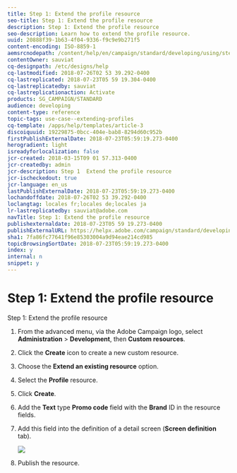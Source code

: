 ```yaml
---
title: Step 1: Extend the profile resource
seo-title: Step 1: Extend the profile resource
description: Step 1: Extend the profile resource
seo-description: Learn how to extend the profile resource.
uuid: 20888f39-1b63-4f04-9336-f9c9e9b271f5
content-encoding: ISO-8859-1
aemsrcnodepath: /content/help/en/campaign/standard/developing/using/step-1--extend-the-profile-resource
contentOwner: sauviat
cq-designpath: /etc/designs/help
cq-lastmodified: 2018-07-26T02 53 39.292-0400
cq-lastreplicated: 2018-07-23T05 59 19.304-0400
cq-lastreplicatedby: sauviat
cq-lastreplicationaction: Activate
products: SG_CAMPAIGN/STANDARD
audience: developing
content-type: reference
topic-tags: use-case--extending-profiles
cq-template: /apps/help/templates/article-3
discoiquuid: 19229875-0bcc-404e-bab8-8294d60c952b
firstPublishExternalDate: 2018-07-23T05:59:19.273-0400
herogradient: light
isreadyforlocalization: false
jcr-created: 2018-03-15T09 01 57.313-0400
jcr-createdby: admin
jcr-description: Step 1  Extend the profile resource
jcr-ischeckedout: true
jcr-language: en_us
lastPublishExternalDate: 2018-07-23T05:59:19.273-0400
lochandoffdate: 2018-07-26T02 53 39.292-0400
loclangtag: locales fr;locales de;locales ja
lr-lastreplicatedby: sauviat@adobe.com
navTitle: Step 1: Extend the profile resource
publishexternaldate: 2018-07-23T05 59 19.273-0400
publishExternalURL: https://helpx.adobe.com/campaign/standard/developing/using/step-1--extend-the-profile-resource.html
sha1: 7fa86fc77641f96e85303004a9d94eae214cd985
topicBrowsingSortDate: 2018-07-23T05:59:19.273-0400
index: y
internal: n
snippet: y
---
```


# Step 1: Extend the profile resource

Step 1: Extend the profile resource

1. From the advanced menu, via the Adobe Campaign logo, select **Administration** > **Development**, then **Custom resources**.
1. Click the **Create** icon to create a new custom resource.
1. Choose the **Extend an existing resource** option.
1. Select the **Profile** resource.
1. Click **Create**.
1. Add the **Text** type **Promo code** field with the **Brand** ID in the resource fields.
1. Add this field into the definition of a detail screen (**Screen definition** tab).

   ![](assets/schema_extension_UC2.png)

1. Publish the resource.

